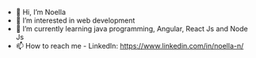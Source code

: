 - 👋 Hi, I’m Noella 
- 👀 I’m interested in web development
- 🌱 I’m currently learning java programming, Angular, React Js and Node Js
- 📫 How to reach me - LinkedIn: https://www.linkedin.com/in/noella-n/

<!--- 💞️ I’m looking to collaborate on ...
- 📫 How to reach me ... --->

<!---
NN198/NN198 is a ✨ special ✨ repository because its `README.md` (this file) appears on your GitHub profile.
You can click the Preview link to take a look at your changes.
--->
